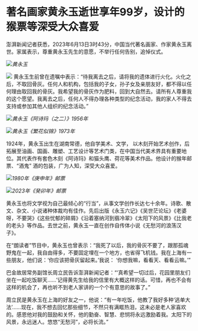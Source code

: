 

# 著名画家黄永玉逝世享年99岁，设计的猴票等深受大众喜爱

澎湃新闻记者获悉，2023年6月13日3时43分，中国当代著名画家、作家黄永玉离世。家属表示，尊重黄永玉先生的意愿，不举行任何告别，追悼仪式。

![](https://inews.gtimg.com/om_bt/ODPz2z6YWLphXPUjhochoGIrBgsTFZTOQRZBB2KQ0YmCMAA/1000)_黄永玉_

![](https://inews.gtimg.com/om_bt/OsfqYlE2h9WiTvc50OOQkE_L30ERvpRsfyKU-S0Ehj2pUAA/1000)
黄永玉生前曾在遗嘱中表示：“待我离去之后，请将我的遗体进行火化。火化之后，不取回骨灰。任何人和机构，包括我的子女，孙子女及亲朋友好，都不得以任何理由取回我的骨灰。我希望我的骨灰作为肥料，回到大自然去。请所有人尊重我的这个愿望。我离去之后，任何人不得办理各种类型的纪念活动，我的家人不得去支持或参加其他人组织的纪念活动。”

![](https://inews.gtimg.com/om_bt/O3qv52VQskHQSu66dyPQ8LmPRB0zzwLxt0GsosTRS7PWsAA/1000)_黄永玉《阿诗玛（之二）》1956年_

![](https://inews.gtimg.com/om_bt/O3icvE4cPl42HQpxX5hM8JdRz7zo4J19wFeJ__iDH5wFIAA/1000)_黄永玉《繁花似锦》1973年_

1924年，黄永玉出生在湖南常德，他自学美术、文学，
以木刻开始艺术创作，后拓展至油画、国画、雕塑、工艺设计等艺术门类，在中国当代美术界具有重要地位。其代表作有套色木刻《阿诗玛》和猫头鹰、荷花等美术作品。他设计的猴年邮票、“酒鬼”
酒的包装，广为人知，深受大众喜爱。

![](https://inews.gtimg.com/om_bt/OH1tsDH9WA9SL33vvRP5WNblJg_P7gAHpNu8Z6R1kMdsYAA/1000)_1980年《庚申年》邮票_

![](https://inews.gtimg.com/om_bt/OQP3jNqRsRQWnKCt3-aekq9DaSGZA_a8csiIcaFRdAwWYAA/1000)_2023年《癸卯年》邮票_

黄永玉也将文学视为自己最倾心的“行当”，从事文学创作长达七十余年。诗歌、散文、杂文、小说诸种体裁均有佳作。先后出版《永玉六记》《吴世茫论坛》《老婆呀，不要哭》《这些忧郁的碎屑》《沿着塞纳河到翡冷翠》《太阳下的风景》《比我老的老头》等作品。去世之前，黄永玉一直在创作自传体小说《无愁河的浪荡汉子》。

在“朗读者”节目中，黄永玉也曾表示：“我死了以后，我的骨灰不要了，跟那孤魂野鬼在一起，我自由得多，不要固定埋在一个地方，也省得飞机钱。我在上海有一些朋友，他们说：‘你应该把骨灰留起来。’我说：
‘你想我嘛，看看天、看看云嘛。’”

巴金故居常务副馆长周立民告诉澎湃新闻记者：“‘真希望一切过后，花园里朋友们坐在一起吃饭聊天……’记得黄先生给我的信里有大概这样的话。可惜，再也不会有这样的机会了，再也听不到老人家讲的一个个有意思的故事了。”

周立民是黄永玉在上海的好友之一，他说：“有一年吃饭，他教了我好多种‘逃单大法’……现在，我不想去回忆那些细节，不然只有满眶热泪，这未必是老人家喜欢的。感恩他对我的鼓励和关怀，他的勤奋、智慧、悲悯将永远激励着我。太阳下的风景，永远迷人。悠悠“无愁河”，必将长流。”

